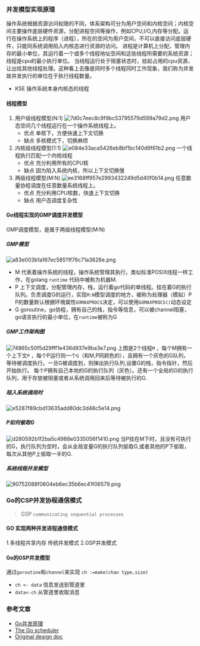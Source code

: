 ### 并发模型实现原理
操作系统根据资源访问权限的不同，体系架构可分为用户空间和内核空间；内核空间主要操作底层硬件资源，分配进程空间等操作，例如CPU,I/O,内存等分配。运行在操作系统上的程序（进程），所在的空间为用户空间，不可以直接访问底层硬件，只能同系统调用陷入内核态进行资源的访问。
进程是计算机上分配，管理内存的最小单位，其运行着一个或多个线程地址空间和这些线程所需要的系统资源；线程是cpu的最小执行单位。
当线程运行处于阻塞状态时，挂起占用的cpu资源，让出给其他线程处理。这种看上去像是同时多个线程同时工作现象，我们称为并发
故并发执行的单位在于执行线程数量。
- KSE
    操作系统本身内核态的线程
#### 线程模型
1. 用户级线程模型(N:1)
    ![7d0c7eec8c9f9bc53795579d599a79d2.png](evernotecid://2B0A12FB-E62F-416E-8574-4CB5888E1A40/appyinxiangcom/20623507/ENResource/p29)
    用户态空间几个线程运行在一个操作系统线程上。
    - 优点
        单核下，方便快速上下文切换
    - 缺点
        多核模式下，切换麻烦
2. 内核级线程模型(1:1)
    ![e084e33aca5426eb8bf1bc140d9f61b2.png](evernotecid://2B0A12FB-E62F-416E-8574-4CB5888E1A40/appyinxiangcom/20623507/ENResource/p30)
    一个线程执行匹配一个内核线程
    - 优点
        充分利用所有的CPU核
    - 缺点
        因为陷入系统内核，所以上下文切换慢
3. 两级线程模型(M:N)
    ![ee3168ff957e2993432249d5d40f0b14.png](evernotecid://2B0A12FB-E62F-416E-8574-4CB5888E1A40/appyinxiangcom/20623507/ENResource/p32)
    任意数量协程调度在任意数量系统线程上。
    - 优点
        充分利用CPU核数，快速上下文切换
    - 缺点
        用户态调度复杂性
#### Go线程实现的GMP调度并发模型
GMP调度模型，是属于两级线程模型(M:N)
##### GMP模型
![a83e003b1a167ec58511f76c71a3626e.png](evernotecid://2B0A12FB-E62F-416E-8574-4CB5888E1A40/appyinxiangcom/20623507/ENResource/p33)
- M
  代表着操作系统的线程，操作系统管理其执行，类似标准POSIX线程一样工作，在golang `runtime` 代码中被称为机器M.
- P
  上下文调度，分配管理内存，栈，运行着go代码的单线程。挂在着G的执行队列。负责调度G的运行，实现`M:N`模型调度的地方，被称为处理器（模拟）P
  P的数量默认根据环境属性`GOMAXPROCS`决定，可以使用`GOMAXPROCS()`动态设定
- G
  goroutine，go协程，拥有自己的栈，指令等信息，可以被channel阻塞，go语言执行的最小单位，在`runtime`被称为G
##### GMP工作架构图
![74865c50f5d29fff1e436d937e9ba3e7.png](evernotecid://2B0A12FB-E62F-416E-8574-4CB5888E1A40/appyinxiangcom/20623507/ENResource/p36)
上图是2个线程`M` ，每个M拥有一个上下文`P` ，每个P运行则一个`G`（和M,P同颜色的），且拥有一个灰色的G队列，等待被调度执行。一旦G被调度到，则弹出执行队列,设置G的栈，指令指针，然后开始执行。
每个P拥有自己本地的G的执行队列（灰色）。还有一个全局的G的执行队列，用于存放被阻塞或者从系统调用回来后等待被执行的G.
##### 陷入系统调用时
![e5287f89cbd13635add80dc3d48c5e14.png](evernotecid://2B0A12FB-E62F-416E-8574-4CB5888E1A40/appyinxiangcom/20623507/ENResource/p34)

##### P如何偷取G
![d280592b1f2ba5c4988e0335056f1410.png](evernotecid://2B0A12FB-E62F-416E-8574-4CB5888E1A40/appyinxiangcom/20623507/ENResource/p35)
当P挂在M下时，且没有可执行的G，执行队列为空时，会从全局变量G的执行队列偷取G,或者其他的P下偷取，每次从其他P上偷取一半的G.
##### 系统线程并发模型
![90752088f0604eb6ec35b6ec41f06579.png](evernotecid://2B0A12FB-E62F-416E-8574-4CB5888E1A40/appyinxiangcom/20623507/ENResource/p28)

### Go的CSP并发协程通信模式
> GSP `communicating sequential processes`

#### GO 实现两种并发进程通信模式
1.多线程共享内存
    传统并发模式
2.GSP并发模式
#### Go的GSP并发模型
通过`goroutine`和`channel`来实现 
`ch :=make(chan type,size)`
- `ch <- data` 信息发送到管道里
- `data<-ch` 从管道里收取消息
### 参考文章
- [Go并发原理](https://i6448038.github.io/2017/12/04/golang-concurrency-principle/)
- [The Go scheduler](https://morsmachine.dk/go-scheduler)
- [Original design doc](https://docs.google.com/document/d/1TTj4T2JO42uD5ID9e89oa0sLKhJYD0Y_kqxDv3I3XMw)
